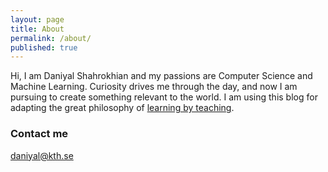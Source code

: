 ```yaml
---
layout: page
title: About
permalink: /about/
published: true
---
```

Hi, I am Daniyal Shahrokhian and my passions are Computer Science and Machine Learning. Curiosity drives me through the day, and now I am pursuing to create something relevant to the world. I am using this blog for adapting the great philosophy of [learning by teaching](https://en.wikipedia.org/wiki/Learning_by_teaching).

### Contact me

[daniyal@kth.se](mailto:daniyal@kth.se)

